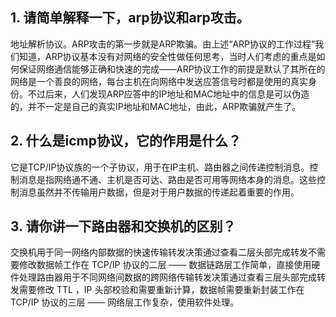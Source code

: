 ## 1. 请简单解释一下，arp协议和arp攻击。

地址解析协议。ARP攻击的第一步就是ARP欺骗。由上述“ARP协议的工作过程”我们知道，ARP协议基本没有对网络的安全性做任何思考，当时人们考虑的重点是如何保证网络通信能够正确和快速的完成——ARP协议工作的前提是默认了其所在的网络是一个善良的网络，每台主机在向网络中发送应答信号时都是使用的真实身份。不过后来，人们发现ARP应答中的IP地址和MAC地址中的信息是可以伪造的，并不一定是自己的真实IP地址和MAC地址，由此，ARP欺骗就产生了。



## 2. 什么是icmp协议，它的作用是什么？

它是TCP/IP协议族的一个子协议，用于在IP主机、路由器之间传递控制消息。控制消息是指网络通不通、主机是否可达、路由是否可用等网络本身的消息。这些控制消息虽然并不传输用户数据，但是对于用户数据的传递起着重要的作用。



## 3. 请你讲一下路由器和交换机的区别？

交换机用于同一网络内部数据的快速传输转发决策通过查看二层头部完成转发不需要修改数据帧工作在 TCP/IP 协议的二层 —— 数据链路层工作简单，直接使用硬件处理路由器用于不同网络间数据的跨网络传输转发决策通过查看三层头部完成转发需要修改 TTL ，IP 头部校验和需要重新计算，数据帧需要重新封装工作在 TCP/IP 协议的三层 —— 网络层工作复杂，使用软件处理。